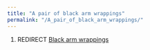 ```yaml
---
title: "A pair of black arm wrappings"
permalink: "/A_pair_of_black_arm_wrappings/"
---
```


1.  REDIRECT [Black arm wrappings](Black_arm_wrappings "wikilink")